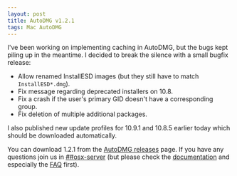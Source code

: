 ```yaml
---
layout: post
title: AutoDMG v1.2.1
tags: Mac AutoDMG
---
```


I've been working on implementing caching in AutoDMG, but the bugs kept piling up in the meantime. I decided to break the silence with a small bugfix release:

* Allow renamed InstallESD images (but they still have to match `InstallESD*.dmg`).
* Fix message regarding deprecated installers on 10.8.
* Fix a crash if the user's primary GID doesn't have a corresponding group.
* Fix deletion of multiple additional packages.

I also published new update profiles for 10.9.1 and 10.8.5 earlier today which should be downloaded automatically.

You can download 1.2.1 from the [AutoDMG releases](https://github.com/MagerValp/AutoDMG/releases) page. If you have any questions join us in [##osx-server](http://webchat.freenode.net/?channels=##osx-server) (but please check the [documentation](https://github.com/MagerValp/AutoDMG/wiki) and especially the [FAQ](https://github.com/MagerValp/AutoDMG/wiki/FAQ) first).
